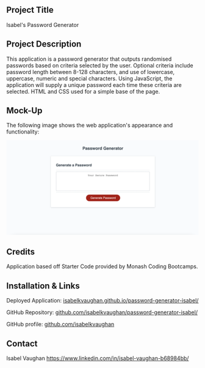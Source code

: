 ## Project Title

Isabel's Password Generator

## Project Description

This application is a password generator that outputs randomised passwords based on criteria selected by the user. Optional criteria include password length between 8-128 characters, and use of lowercase, uppercase, numeric and special characters. Using JavaScript, the application will supply a unique password each time these criteria are selected. HTML and CSS used for a simple base of the page.

## Mock-Up

The following image shows the web application's appearance and functionality:

![The Password Generator application displays a red button to "Generate Password".](./assets/mockup.png)

## Credits

Application based off Starter Code provided by Monash Coding Bootcamps. 

## Installation & Links

Deployed Application: [isabelkvaughan.github.io/password-generator-isabel/](https://isabelkvaughan.github.io/password-generator-isabel/)

GitHub Repository: [github.com/isabelkvaughan/password-generator-isabel/](https://github.com/isabelkvaughan/password-generator-isabel/)

GitHub profile: [github.com/isabelkvaughan](https://github.com/isabelkvaughan)

## Contact

Isabel Vaughan 
https://www.linkedin.com/in/isabel-vaughan-b68984bb/